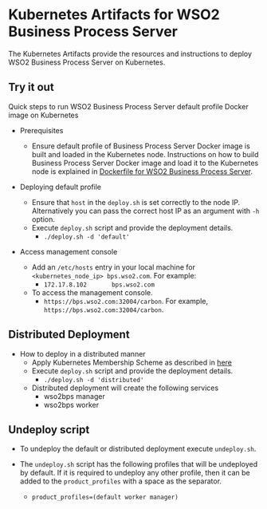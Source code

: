 # Kubernetes Artifacts for WSO2 Business Process Server #
The Kubernetes Artifacts provide the resources and instructions to deploy WSO2 Business Process Server on Kubernetes.

## Try it out
Quick steps to run WSO2 Business Process Server default profile Docker image on Kubernetes

* Prerequisites
    - Ensure default profile of Business Process Server Docker image is built and loaded in the Kubernetes node.
    Instructions on how to build Business Process Server Docker image and load it to the Kubernetes node is explained in [Dockerfile for WSO2 Business Process Server](https://github.com/wso2/dockerfiles/tree/master/wso2bps/README.md#building-the-docker-images).

* Deploying default profile
    - Ensure that `host` in the `deploy.sh` is set correctly to the node IP. Alternatively you can pass the correct host IP as an argument with `-h` option.
    - Execute `deploy.sh` script and provide the deployment details.
        + `./deploy.sh -d 'default'`

* Access management console
    - Add an `/etc/hosts` entry in your local machine for `<kubernetes_node_ip> bps.wso2.com`. For example:
        + `172.17.8.102       bps.wso2.com`
    - To access the management console.
        +  `https://bps.wso2.com:32004/carbon`. For example, `https://bps.wso2.com:32004/carbon`.

## Distributed Deployment

* How to deploy in a distributed manner
    - Apply Kubernetes Membership Scheme as described in [here](https://docs.wso2.com/display/KA100/Kubernetes+Membership+Scheme+for+WSO2+Carbon)
    - Execute `deploy.sh` script and provide the deployment details.
        + `./deploy.sh -d 'distributed'`
    - Distributed deployment will create the following services
        + wso2bps manager
        + wso2bps worker

## Undeploy script

* To undeploy the default or distributed deployment execute `undeploy.sh`.

* The `undeploy.sh` script has the following profiles that will be undeployed by default. If it is required to undeploy any other profile, then it can be added to the `product_profiles` with a space as the separator.
    - `product_profiles=(default worker manager)`
